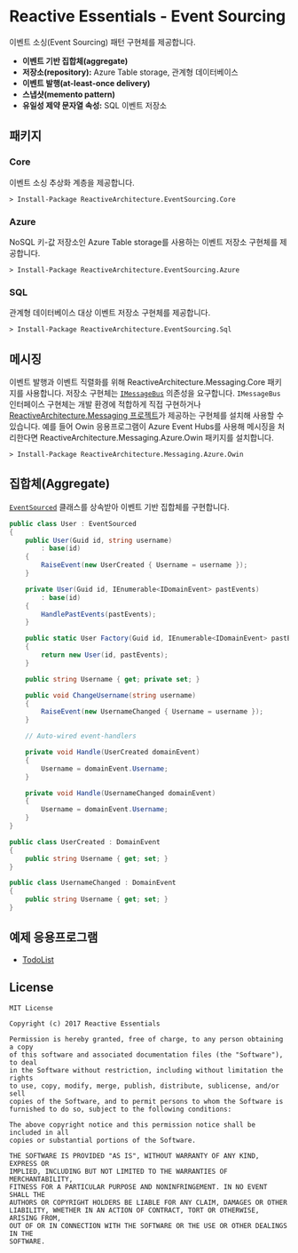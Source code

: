 # Reactive Essentials - Event Sourcing

이벤트 소싱(Event Sourcing) 패턴 구현체를 제공합니다.

- **이벤트 기반 집합체(aggregate)**
- **저장소(repository):** Azure Table storage, 관계형 데이터베이스
- **이벤트 발행(at-least-once delivery)**
- **스냅샷(memento pattern)**
- **유일성 제약 문자열 속성:** SQL 이벤트 저장소

## 패키지

### Core

이벤트 소싱 추상화 계층을 제공합니다.

```
> Install-Package ReactiveArchitecture.EventSourcing.Core
```

### Azure

NoSQL 키-값 저장소인 Azure Table storage를 사용하는 이벤트 저장소 구현체를 제공합니다.

```
> Install-Package ReactiveArchitecture.EventSourcing.Azure
```

### SQL

관계형 데이터베이스 대상 이벤트 저장소 구현체를 제공합니다.


```
> Install-Package ReactiveArchitecture.EventSourcing.Sql
```

## 메시징

이벤트 발행과 이벤트 직렬화를 위해 ReactiveArchitecture.Messaging.Core 패키지를 사용합니다. 저장소 구현체는 [`IMessageBus`](https://github.com/ReactiveEssentials/RA.Messaging/blob/master/source/RA.Messaging.Core/Messaging/IMessageBus.cs) 의존성을 요구합니다. `IMessageBus` 인터페이스 구현체는 개발 환경에 적합하게 직접 구현하거나 [ReactiveArchitecture.Messaging 프로젝트](https://github.com/ReactiveEssentials/RA.Messaging)가 제공하는 구현체를 설치해 사용할 수 있습니다. 예를 들어 Owin 응용프로그램이 Azure Event Hubs를 사용해 메시징을 처리한다면 ReactiveArchitecture.Messaging.Azure.Owin 패키지를 설치합니다.

```
> Install-Package ReactiveArchitecture.Messaging.Azure.Owin
```

## 집합체(Aggregate)

[`EventSourced`](source/RA.EventSourcing/EventSourcing/EventSourced.cs) 클래스를 상속받아 이벤트 기반 집합체를 구현합니다.

```csharp
public class User : EventSourced
{
    public User(Guid id, string username)
        : base(id)
    {
        RaiseEvent(new UserCreated { Username = username });
    }

    private User(Guid id, IEnumerable<IDomainEvent> pastEvents)
        : base(id)
    {
        HandlePastEvents(pastEvents);
    }

    public static User Factory(Guid id, IEnumerable<IDomainEvent> pastEvents)
    {
        return new User(id, pastEvents);
    }

    public string Username { get; private set; }

    public void ChangeUsername(string username)
    {
        RaiseEvent(new UsernameChanged { Username = username });
    }

    // Auto-wired event-handlers

    private void Handle(UserCreated domainEvent)
    {
        Username = domainEvent.Username;
    }

    private void Handle(UsernameChanged domainEvent)
    {
        Username = domainEvent.Username;
    }
}

public class UserCreated : DomainEvent
{
    public string Username { get; set; }
}

public class UsernameChanged : DomainEvent
{
    public string Username { get; set; }
}
```

## 예제 응용프로그램

- [TodoList](examples/TodoList)

## License

```
MIT License

Copyright (c) 2017 Reactive Essentials

Permission is hereby granted, free of charge, to any person obtaining a copy
of this software and associated documentation files (the "Software"), to deal
in the Software without restriction, including without limitation the rights
to use, copy, modify, merge, publish, distribute, sublicense, and/or sell
copies of the Software, and to permit persons to whom the Software is
furnished to do so, subject to the following conditions:

The above copyright notice and this permission notice shall be included in all
copies or substantial portions of the Software.

THE SOFTWARE IS PROVIDED "AS IS", WITHOUT WARRANTY OF ANY KIND, EXPRESS OR
IMPLIED, INCLUDING BUT NOT LIMITED TO THE WARRANTIES OF MERCHANTABILITY,
FITNESS FOR A PARTICULAR PURPOSE AND NONINFRINGEMENT. IN NO EVENT SHALL THE
AUTHORS OR COPYRIGHT HOLDERS BE LIABLE FOR ANY CLAIM, DAMAGES OR OTHER
LIABILITY, WHETHER IN AN ACTION OF CONTRACT, TORT OR OTHERWISE, ARISING FROM,
OUT OF OR IN CONNECTION WITH THE SOFTWARE OR THE USE OR OTHER DEALINGS IN THE
SOFTWARE.
```
